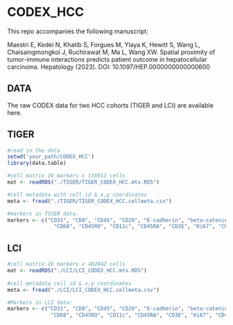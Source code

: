 # CODEX_HCC
This repo accompanies the following manuscript:  

Maestri E, Kedei N, Khatib S, Forgues M, Ylaya K, Hewitt S, Wang L, Chaisaingmongkol J, Ruchirawat M, Ma L, Wang XW. Spatial proximity of tumor-immune interactions predicts patient outcome in hepatocellular carcinoma. Hepatology (2023). DOI: 10.1097/HEP.0000000000000600 

## DATA
The raw CODEX data for two HCC cohorts (TIGER and LCI) are available here.

## TIGER
```r
#read in the data
setwd('your_path/CODEX_HCC')
library(data.table)

#cell matrix 16 markers x 116912 cells
mat <- readRDS("./TIGER/TIGER_CODEX_HCC.mtx.RDS")

#cell metadata with cell_id & x,y coordinates
meta <- fread("./TIGER/TIGER_CODEX_HCC.cellmeta.csv")

#markers in TIGER data:
markers <- c("CD31", "CD8", "CD45", "CD20", "E-cadherin", "beta-catenin", "CD4", "CD163", "HNFalpha",
               "CD68", "CD45RO", "CD11c", "CD45RA", "CD3E", "Ki67", "CD44")
```

## LCI
```r
#cell matrix 16 markers x 402042 cells
mat <- readRDS("./LCI/LCI_CODEX_HCC.mtx.RDS")
 
#cell metadata cell_id & x,y coordinates
meta <- fread("./LCI/LCI_CODEX_HCC.cellmeta.csv")

#Markers in LCI data:
markers <- c("CD31", "CD8", "CD45", "CD20", "E-cadherin", "beta-catenin", "CD4", "CD163", "HNFalpha",
              "CD68", "CD45RO", "CD11c", "CD45RA", "CD3E", "Ki67", "CD44")
```
